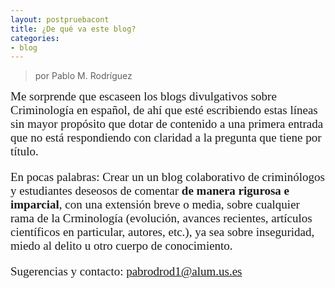 ```yaml
---
layout: postpruebacont
title: ¿De qué va este blog?
categories:
- blog
---
```

> por Pablo M. Rodríguez
<font face="Times New Roman" style="font-size:19px"> 
Me sorprende que escaseen los blogs divulgativos sobre Criminología en español, de ahí que esté escribiendo estas líneas sin mayor propósito que dotar de contenido a una primera entrada que no está respondiendo con claridad a la pregunta que tiene por título.

En pocas palabras: Crear un un blog colaborativo de criminólogos y estudiantes deseosos de comentar **de manera rigurosa e imparcial**, con una extensión breve o media, sobre cualquier rama de la Crminología (evolución, avances recientes, artículos científicos en particular, autores, etc.), ya sea sobre inseguridad, miedo al delito u otro cuerpo de conocimiento.

Sugerencias y contacto: pabrodrod1@alum.us.es

</font>
